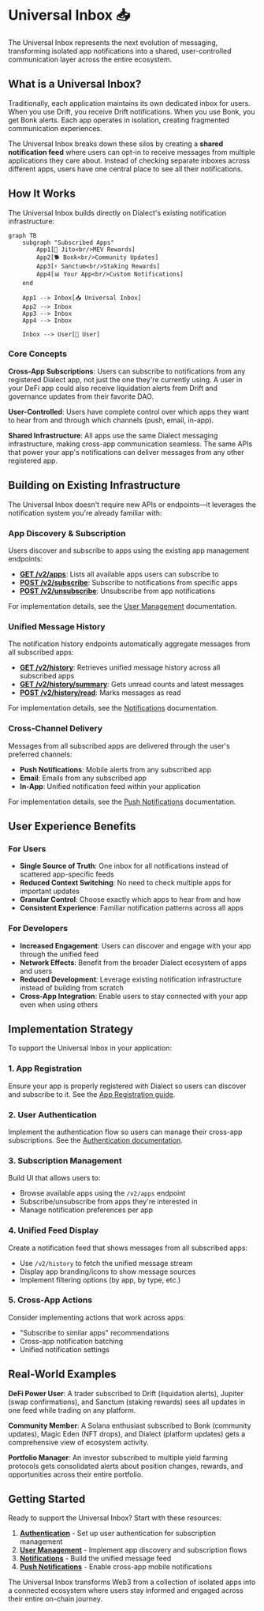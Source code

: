 # Universal Inbox 📥

The Universal Inbox represents the next evolution of messaging, transforming isolated app notifications into a shared, user-controlled communication layer across the entire ecosystem.

## What is a Universal Inbox?

Traditionally, each application maintains its own dedicated inbox for users. When you use Drift, you receive Drift notifications. When you use Bonk, you get Bonk alerts. Each app operates in isolation, creating fragmented communication experiences.

The Universal Inbox breaks down these silos by creating a **shared notification feed** where users can opt-in to receive messages from multiple applications they care about. Instead of checking separate inboxes across different apps, users have one central place to see all their notifications.

## How It Works

The Universal Inbox builds directly on Dialect's existing notification infrastructure:

```mermaid
graph TB
    subgraph "Subscribed Apps"
        App1[🚀 Jito<br/>MEV Rewards]
        App2[🐕 Bonk<br/>Community Updates] 
        App3[⚡ Sanctum<br/>Staking Rewards]
        App4[📊 Your App<br/>Custom Notifications]
    end
    
    App1 --> Inbox[📥 Universal Inbox]
    App2 --> Inbox
    App3 --> Inbox
    App4 --> Inbox
    
    Inbox --> User[👤 User]
```

### Core Concepts

**Cross-App Subscriptions**: Users can subscribe to notifications from any registered Dialect app, not just the one they're currently using. A user in your DeFi app could also receive liquidation alerts from Drift and governance updates from their favorite DAO.

**User-Controlled**: Users have complete control over which apps they want to hear from and through which channels (push, email, in-app). 

**Shared Infrastructure**: All apps use the same Dialect messaging infrastructure, making cross-app communication seamless. The same APIs that power your app's notifications can deliver messages from any other registered app.

## Building on Existing Infrastructure

The Universal Inbox doesn't require new APIs or endpoints—it leverages the notification system you're already familiar with:

### App Discovery & Subscription

Users discover and subscribe to apps using the existing app management endpoints:

- **[GET /v2/apps](https://alerts-api.dial.to/docs#tag/subscriber/GET/v2/apps)**: Lists all available apps users can subscribe to
- **[POST /v2/subscribe](https://alerts-api.dial.to/docs#tag/subscriber/POST/v2/subscribe)**: Subscribe to notifications from specific apps
- **[POST /v2/unsubscribe](https://alerts-api.dial.to/docs#tag/subscriber/POST/v2/unsubscribe)**: Unsubscribe from app notifications

For implementation details, see the [User Management](./user-management.md) documentation.

### Unified Message History

The notification history endpoints automatically aggregate messages from all subscribed apps:

- **[GET /v2/history](https://alerts-api.dial.to/docs#tag/subscriber/GET/v2/history)**: Retrieves unified message history across all subscribed apps
- **[GET /v2/history/summary](https://alerts-api.dial.to/docs#tag/subscriber/GET/v2/history/summary)**: Gets unread counts and latest messages
- **[POST /v2/history/read](https://alerts-api.dial.to/docs#tag/subscriber/POST/v2/history/read)**: Marks messages as read

For implementation details, see the [Notifications](./api/notifications.md) documentation.

### Cross-Channel Delivery

Messages from all subscribed apps are delivered through the user's preferred channels:

- **Push Notifications**: Mobile alerts from any subscribed app
- **Email**: Emails from any subscribed app 
- **In-App**: Unified notification feed within your application

For implementation details, see the [Push Notifications](./api/push-notifications.md) documentation.

## User Experience Benefits

### For Users
- **Single Source of Truth**: One inbox for all notifications instead of scattered app-specific feeds
- **Reduced Context Switching**: No need to check multiple apps for important updates
- **Granular Control**: Choose exactly which apps to hear from and how
- **Consistent Experience**: Familiar notification patterns across all apps

### For Developers
- **Increased Engagement**: Users can discover and engage with your app through the unified feed
- **Network Effects**: Benefit from the broader Dialect ecosystem of apps and users
- **Reduced Development**: Leverage existing notification infrastructure instead of building from scratch
- **Cross-App Integration**: Enable users to stay connected with your app even when using others

## Implementation Strategy

To support the Universal Inbox in your application:

### 1. App Registration
Ensure your app is properly registered with Dialect so users can discover and subscribe to it. See the [App Registration guide](../setup/register-app.md).

### 2. User Authentication  
Implement the authentication flow so users can manage their cross-app subscriptions. See the [Authentication documentation](./api/authentication.md).

### 3. Subscription Management
Build UI that allows users to:
- Browse available apps using the `/v2/apps` endpoint
- Subscribe/unsubscribe from apps they're interested in
- Manage notification preferences per app

### 4. Unified Feed Display
Create a notification feed that shows messages from all subscribed apps:
- Use `/v2/history` to fetch the unified message stream
- Display app branding/icons to show message sources
- Implement filtering options (by app, by type, etc.)

### 5. Cross-App Actions
Consider implementing actions that work across apps:
- "Subscribe to similar apps" recommendations
- Cross-app notification batching
- Unified notification settings

## Real-World Examples

**DeFi Power User**: A trader subscribed to Drift (liquidation alerts), Jupiter (swap confirmations), and Sanctum (staking rewards) sees all updates in one feed while trading on any platform.

**Community Member**: A Solana enthusiast subscribed to Bonk (community updates), Magic Eden (NFT drops), and Dialect (platform updates) gets a comprehensive view of ecosystem activity.

**Portfolio Manager**: An investor subscribed to multiple yield farming protocols gets consolidated alerts about position changes, rewards, and opportunities across their entire portfolio.


## Getting Started

Ready to support the Universal Inbox? Start with these resources:

1. **[Authentication](./api/authentication.md)** - Set up user authentication for subscription management
2. **[User Management](./user-management.md)** - Implement app discovery and subscription flows  
3. **[Notifications](./api/notifications.md)** - Build the unified message feed
4. **[Push Notifications](./api/push-notifications.md)** - Enable cross-app mobile notifications

The Universal Inbox transforms Web3 from a collection of isolated apps into a connected ecosystem where users stay informed and engaged across their entire on-chain journey.